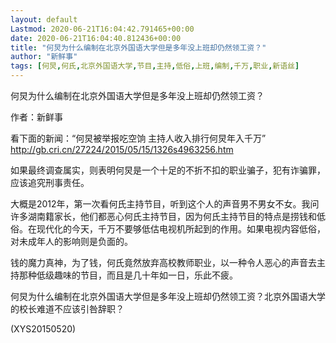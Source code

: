 ```yaml
---
layout: default
Lastmod: 2020-06-21T16:04:42.791465+00:00
date: 2020-06-21T16:04:40.812436+00:00
title: "何炅为什么编制在北京外国语大学但是多年没上班却仍然领工资？"
author: "新鲜事"
tags: [何炅,何氏,北京外国语大学,节目,主持,低俗,上班,编制,千万,职业,新语丝]
---
```


何炅为什么编制在北京外国语大学但是多年没上班却仍然领工资？

作者：新鲜事

看下面的新闻：“何炅被举报吃空饷  主持人收入排行何炅年入千万”　　http://gb.cri.cn/27224/2015/05/15/1326s4963256.htm

如果最终调查属实，则表明何炅是一个十足的不折不扣的职业骗子，犯有诈骗罪，应该追究刑事责任。

大概是2012年，第一次看何氏主持节目，听到这个人的声音男不男女不女。我问许多湖南籍家长，他们都恶心何氏主持节目，因为何氏主持节目的特点是捞钱和低俗。在现代化的今天，千万不要够低估电视机所起到的作用。如果电视内容低俗，对未成年人的影响则是负面的。

钱的魔力真神，为了钱，何氏竟然放弃高校教师职业，以一种令人恶心的声音去主持那种低级趣味的节目，而且是几十年如一日，乐此不疲。

何炅为什么编制在北京外国语大学但是多年没上班却仍然领工资？北京外国语大学的校长难道不应该引咎辞职？

(XYS20150520)

